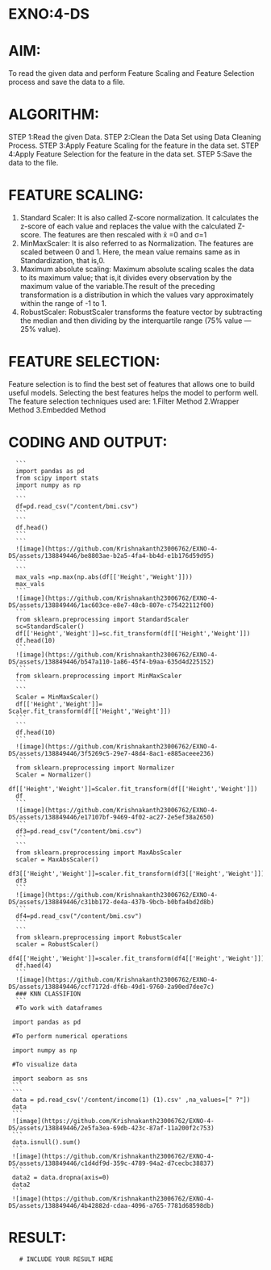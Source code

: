 # EXNO:4-DS
# AIM:
To read the given data and perform Feature Scaling and Feature Selection process and save the
data to a file.

# ALGORITHM:
STEP 1:Read the given Data.
STEP 2:Clean the Data Set using Data Cleaning Process.
STEP 3:Apply Feature Scaling for the feature in the data set.
STEP 4:Apply Feature Selection for the feature in the data set.
STEP 5:Save the data to the file.

# FEATURE SCALING:
1. Standard Scaler: It is also called Z-score normalization. It calculates the z-score of each value and replaces the value with the calculated Z-score. The features are then rescaled with x̄ =0 and σ=1
2. MinMaxScaler: It is also referred to as Normalization. The features are scaled between 0 and 1. Here, the mean value remains same as in Standardization, that is,0.
3. Maximum absolute scaling: Maximum absolute scaling scales the data to its maximum value; that is,it divides every observation by the maximum value of the variable.The result of the preceding transformation is a distribution in which the values vary approximately within the range of -1 to 1.
4. RobustScaler: RobustScaler transforms the feature vector by subtracting the median and then dividing by the interquartile range (75% value — 25% value).

# FEATURE SELECTION:
Feature selection is to find the best set of features that allows one to build useful models. Selecting the best features helps the model to perform well.
The feature selection techniques used are:
1.Filter Method
2.Wrapper Method
3.Embedded Method

# CODING AND OUTPUT:
      ```
      import pandas as pd
      from scipy import stats
      import numpy as np
      ```
      ```
      df=pd.read_csv("/content/bmi.csv")
      ```
      ```
      df.head()
      ```
      ```
      ![image](https://github.com/Krishnakanth23006762/EXNO-4-DS/assets/138849446/be8803ae-b2a5-4fa4-bb4d-e1b176d59d95)
      ```
      ```
      max_vals =np.max(np.abs(df[['Height','Weight']]))
      max_vals
      ```
      ![image](https://github.com/Krishnakanth23006762/EXNO-4-DS/assets/138849446/1ac603ce-e8e7-48cb-807e-c75422112f00)
      ```
      from sklearn.preprocessing import StandardScaler
      sc=StandardScaler()
      df[['Height','Weight']]=sc.fit_transform(df[['Height','Weight']])
      df.head(10)
      ```
      ![image](https://github.com/Krishnakanth23006762/EXNO-4-DS/assets/138849446/b547a110-1a86-45f4-b9aa-635d4d225152)
      ```
      from sklearn.preprocessing import MinMaxScaler
      ```
      ```
      Scaler = MinMaxScaler()
      df[['Height','Weight']]= Scaler.fit_transform(df[['Height','Weight']])
      ```
      ```
      df.head(10)
      ```
      ![image](https://github.com/Krishnakanth23006762/EXNO-4-DS/assets/138849446/3f5269c5-29e7-48d4-8ac1-e885aceee236)
      ```
      from sklearn.preprocessing import Normalizer
      Scaler = Normalizer()
      df[['Height','Weight']]=Scaler.fit_transform(df[['Height','Weight']])
      df
      ```
      ![image](https://github.com/Krishnakanth23006762/EXNO-4-DS/assets/138849446/e17107bf-9469-4f02-ac27-2e5ef38a2650)
      ```
      df3=pd.read_csv("/content/bmi.csv")
      ```
      ```
      from sklearn.preprocessing import MaxAbsScaler
      scaler = MaxAbsScaler()
      df3[['Height','Weight']]=scaler.fit_transform(df3[['Height','Weight']])
      df3
      ```
      ![image](https://github.com/Krishnakanth23006762/EXNO-4-DS/assets/138849446/c31bb172-de4a-437b-9bcb-b0bfa4bd2d8b)
      ```
      df4=pd.read_csv("/content/bmi.csv")
      ```
      ```
      from sklearn.preprocessing import RobustScaler
      scaler = RobustScaler()
      df4[['Height','Weight']]=scaler.fit_transform(df4[['Height','Weight']])
      df.haed(4)
      ```
      ![image](https://github.com/Krishnakanth23006762/EXNO-4-DS/assets/138849446/ccf7172d-df6b-49d1-9760-2a90ed7dee7c)
      ### KNN CLASSIFION
      ```
      #To work with dataframes

     import pandas as pd

     #To perform numerical operations

     import numpy as np

     #To visualize data

     import seaborn as sns
     ```
     ```
     data = pd.read_csv('/content/income(1) (1).csv' ,na_values=[" ?"])
     data
     ```
     ![image](https://github.com/Krishnakanth23006762/EXNO-4-DS/assets/138849446/2e5fa3ea-69db-423c-87af-11a200f2c753)
     ```
     data.isnull().sum()
     ```
     ![image](https://github.com/Krishnakanth23006762/EXNO-4-DS/assets/138849446/c1d4df9d-359c-4789-94a2-d7cecbc38837)
     ```
     data2 = data.dropna(axis=0)
     data2
     ```
     ![image](https://github.com/Krishnakanth23006762/EXNO-4-DS/assets/138849446/4b42882d-cdaa-4096-a765-7781d68598db)


      
# RESULT:
       # INCLUDE YOUR RESULT HERE
